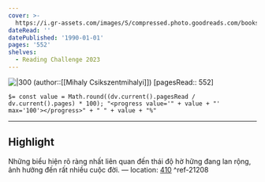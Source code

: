 ```yaml
---
cover: >-
  https://i.gr-assets.com/images/S/compressed.photo.goodreads.com/books/1637138304l/59642296._SX318_.jpg
dateRead: ''
datePublished: '1990-01-01'
pages: '552'
shelves:
  - Reading Challenge 2023
---
```

![|300](https://i.gr-assets.com/images/S/compressed.photo.goodreads.com/books/1637138304l/59642296._SX318_.jpg)
(author::[[Mihaly Csikszentmihalyi]])
[pagesRead:: 552]

`$= const value = Math.round((dv.current().pagesRead / dv.current().pages) * 100); "<progress value='" + value + "' max='100'></progress>" + " " + value + "%"`

---
## Highlight
Những biểu hiện rõ ràng nhất liên quan đến thái độ hờ hững đang lan rộng, ảnh hưởng đến rất nhiều cuộc đời. — location: [410]() ^ref-21208
